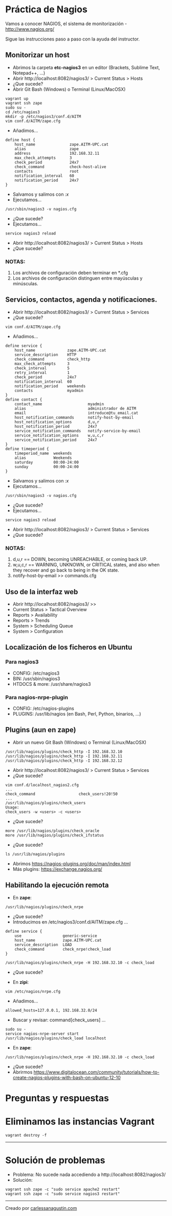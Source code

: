 # Práctica de Nagios

Vamos a conocer NAGIOS, el sistema de monitorización - http://www.nagios.org/

Sigue las instrucciones paso a paso con la ayuda del instructor.

## Monitorizar un host

* Abrimos la carpeta **etc-nagios3** en un editor (Brackets, Sublime Text, Notepad++, ...)
* Abrir http://localhost:8082/nagios3/ > Current Status > Hosts
* ¿Que sucede?
* Abrir Git Bash (Windows) o Terminal (Linux/MacOSX)

```shell
vagrant up
vagrant ssh zape
sudo su -
cd /etc/nagios3
mkdir -p /etc/nagios3/conf.d/AITM
vim conf.d/AITM/zape.cfg
```

* Añadimos...

```shell
define host {
    host_name               zape.AITM-UPC.cat
    alias                   zape
    address                 192.168.32.11
    max_check_attempts      3
    check_period            24x7
    check_command           check-host-alive
    contacts                root
    notification_interval   60
    notification_period     24x7
}
```

* Salvamos y salimos con *:x*
* Ejecutamos...

```shell
/usr/sbin/nagios3 -v nagios.cfg
```

* ¿Que sucede?
* Ejecutamos...

```shell
service nagios3 reload
```

* Abrir http://localhost:8082/nagios3/ > Current Status > Hosts
* ¿Que sucede?

### NOTAS:

1. Los archivos de configuración deben terminar en *.cfg
2. Los archivos de configuración distinguen entre mayúsculas y minúsculas.

## Servicios, contactos, agenda y notificaciones.

* Abrir http://localhost:8082/nagios3/ > Current Status > Services
* ¿Que sucede?

```shell
vim conf.d/AITM/zape.cfg
```

* Añadimos...

```shell
define service {
    host_name              zape.AITM-UPC.cat
    service_description    HTTP
    check_command          check_http
    max_check_attempts     3
    check_interval         5
    retry_interval         1
    check_period           24x7
    notification_interval  60
    notification_period    weekends
    contacts               myadmin
}
define contact {
    contact_name                    myadmin
    alias                           administrador de AITM
    email                           introduce@tu_email.cat
    host_notification_commands      notify-host-by-email
    host_notification_options       d,u,r
    host_notification_period        24x7
    service_notification_commands   notify-service-by-email
    service_notification_options    w,u,c,r
    service_notification_period     24x7
}
define timeperiod {
    timeperiod_name  weekends
    alias            Weekends
    saturday         00:00-24:00
    sunday           00:00-24:00
}
```

* Salvamos y salimos con *:x*
* Ejecutamos...

```shell
/usr/sbin/nagios3 -v nagios.cfg
```

* ¿Que sucede?
* Ejecutamos...

```shell
service nagios3 reload
```

* Abrir http://localhost:8082/nagios3/ > Current Status > Services
* ¿Que sucede?

### NOTAS:

1. d,u,r == DOWN, becoming UNREACHABLE, or coming back UP.
2. w,u,c,r == WARNING, UNKNOWN, or CRITICAL states, and also when they recover and go back to being in the OK state.
3. notify-host-by-email >> commands.cfg

## Uso de la interfaz web

* Abrir http://localhost:8082/nagios3/ >>
* Current Status > Tactical Overview
* Reports > Availability
* Reports > Trends
* System > Scheduling Queue
* System > Configuration

## Localización de los ficheros en Ubuntu

### Para nagios3

* CONFIG: /etc/nagios3
* BIN: /usr/sbin/nagios3
* HTDOCS & more: /usr/share/nagios3

### Para nagios-nrpe-plugin

* CONFIG: /etc/nagios-plugins
* PLUGINS: /usr/lib/nagios (en Bash, Perl, Python, binarios, ...)

## Plugins (aun en zape)

* Abrir un nuevo Git Bash (Windows) o Terminal (Linux/MacOSX)

```shell
/usr/lib/nagios/plugins/check_http -I 192.168.32.10
/usr/lib/nagios/plugins/check_http -I 192.168.32.11
/usr/lib/nagios/plugins/check_http -I 192.168.32.12
```

* Abrir http://localhost:8082/nagios3/ > Current Status > Services
* ¿Que sucede?

```shell
vim conf.d/localhost_nagios2.cfg
...
check_command                   check_users!20!50
...
/usr/lib/nagios/plugins/check_users
Usage:
check_users -w <users> -c <users>
```

* ¿Que sucede?

```shell
more /usr/lib/nagios/plugins/check_oracle
more /usr/lib/nagios/plugins/check_ifstatus
```

* ¿Que sucede?

```shell
ls /usr/lib/nagios/plugins
```

* Abrimos https://nagios-plugins.org/doc/man/index.html
* Más plugins: https://exchange.nagios.org/

## Habilitando la ejecución remota

* En **zape**:

```shell
/usr/lib/nagios/plugins/check_nrpe
```

* ¿Que sucede?
* Introducimos en /etc/nagios3/conf.d/AITM/zape.cfg ...

```shell
define service {
    use                  generic-service
    host_name            zape.AITM-UPC.cat
    service_description  LOAD
    check_command        check_nrpe!check_load
}
```

```shell
/usr/lib/nagios/plugins/check_nrpe -H 192.168.32.10 -c check_load
```

* ¿Que sucede?

* En **zipi**:

```shell
vim /etc/nagios/nrpe.cfg
```

* Añadimos...

```shell
allowed_hosts=127.0.0.1, 192.168.32.0/24
```

* Buscar y revisar: command[check_users] ...

```shell
sudo su -
service nagios-nrpe-server start
/usr/lib/nagios/plugins/check_load localhost
```

* En **zape**:

```shell
/usr/lib/nagios/plugins/check_nrpe -H 192.168.32.10 -c check_load
```

* ¿Que sucede?
* Abrirmos https://www.digitalocean.com/community/tutorials/how-to-create-nagios-plugins-with-bash-on-ubuntu-12-10

# Preguntas y respuestas

# Eliminamos las instancias Vagrant

```
vagrant destroy -f
```

---

# Solución de problemas

* Problema: No sucede nada accediendo a http://localhost:8082/nagios3/
* Solución:

```shell
vagrant ssh zape -c "sudo service apache2 restart"
vagrant ssh zape -c "sudo service nagios3 restart"
```

------

Creado por [carlessanagustin.com](http://www.carlessanagustin.com)
